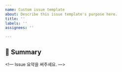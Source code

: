 ```yaml
---
name: Custom issue template
about: Describe this issue template's purpose here.
title: ''
labels: ''
assignees: ''

---
```


## 📌 Summary
<!— Issue 요약을 써주세요. —>
